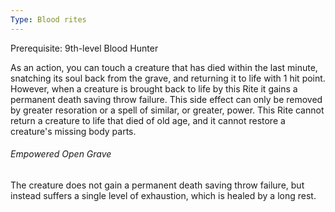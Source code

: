 ```yaml
---
Type: Blood rites
---
```

Prerequisite: 9th-level Blood Hunter

As an action, you can touch a creature that has died within the last minute, snatching its soul back from the grave, and returning it to life with 1 hit point. However, when a creature
is brought back to life by this Rite it gains a permanent death saving throw failure. This side effect can only be removed by greater resoration or a spell of similar, or greater, power.
This Rite cannot return a creature to life that died of old age, and it cannot restore a creature's missing body parts.

###### Empowered Open Grave
The creature does not gain a permanent death saving throw failure, but instead suffers a
single level of exhaustion, which is healed by a long rest.